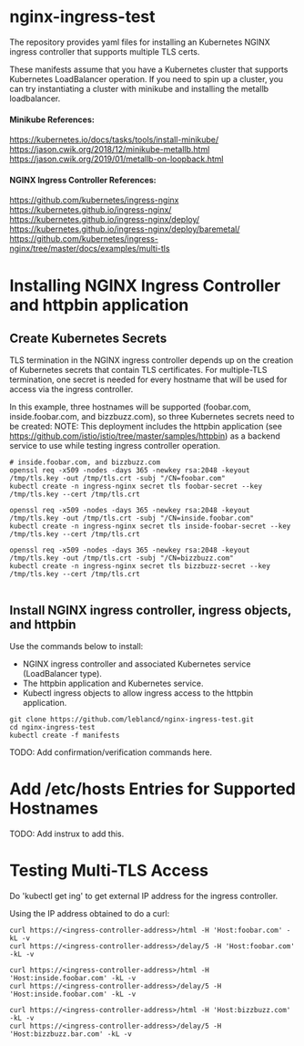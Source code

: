 # nginx-ingress-test
The repository provides yaml files for installing an Kubernetes NGINX ingress controller that supports multiple TLS certs.

These manifests assume that you have a Kubernetes cluster that supports
Kubernetes LoadBalancer operation. If you need to spin up a cluster, you
can try instantiating a cluster with minikube and installing the metallb
loadbalancer.

#### Minikube References:
https://kubernetes.io/docs/tasks/tools/install-minikube/
https://jason.cwik.org/2018/12/minikube-metallb.html
https://jason.cwik.org/2019/01/metallb-on-loopback.html

#### NGINX Ingress Controller References:
https://github.com/kubernetes/ingress-nginx
https://kubernetes.github.io/ingress-nginx/
https://kubernetes.github.io/ingress-nginx/deploy/
https://kubernetes.github.io/ingress-nginx/deploy/baremetal/
https://github.com/kubernetes/ingress-nginx/tree/master/docs/examples/multi-tls


# Installing NGINX Ingress Controller and httpbin application

## Create Kubernetes Secrets
TLS termination in the NGINX ingress controller depends up on the creation of Kubernetes secrets that contain TLS certificates. For multiple-TLS termination, one secret is needed for every hostname that will be used for access via the ingress controller.

In this example, three hostnames will be supported (foobar.com, inside.foobar.com, and bizzbuzz.com), so three Kubernetes secrets need to be created: NOTE: This deployment includes the httpbin application (see https://github.com/istio/istio/tree/master/samples/httpbin) as a backend service to use while testing ingress controller operation.
```
# inside.foobar.com, and bizzbuzz.com
openssl req -x509 -nodes -days 365 -newkey rsa:2048 -keyout /tmp/tls.key -out /tmp/tls.crt -subj "/CN=foobar.com"
kubectl create -n ingress-nginx secret tls foobar-secret --key /tmp/tls.key --cert /tmp/tls.crt

openssl req -x509 -nodes -days 365 -newkey rsa:2048 -keyout /tmp/tls.key -out /tmp/tls.crt -subj "/CN=inside.foobar.com"
kubectl create -n ingress-nginx secret tls inside-foobar-secret --key /tmp/tls.key --cert /tmp/tls.crt

openssl req -x509 -nodes -days 365 -newkey rsa:2048 -keyout /tmp/tls.key -out /tmp/tls.crt -subj "/CN=bizzbuzz.com"
kubectl create -n ingress-nginx secret tls bizzbuzz-secret --key /tmp/tls.key --cert /tmp/tls.crt


```

## Install NGINX ingress controller, ingress objects, and httpbin
Use the commands below to install:
* NGINX ingress controller and associated Kubernetes service
  (LoadBalancer type).
* The httpbin application and Kubernetes service.
* Kubectl ingress objects to allow ingress access to the httpbin application.
```
git clone https://github.com/leblancd/nginx-ingress-test.git
cd nginx-ingress-test
kubectl create -f manifests
```

TODO: Add confirmation/verification commands here.

# Add /etc/hosts Entries for Supported Hostnames

TODO: Add instrux to add this.

# Testing Multi-TLS Access
Do 'kubectl get ing' to get external IP address for the ingress controller.

Using the IP address obtained to do a curl:
```
curl https://<ingress-controller-address>/html -H 'Host:foobar.com' -kL -v
curl https://<ingress-controller-address>/delay/5 -H 'Host:foobar.com' -kL -v

curl https://<ingress-controller-address>/html -H 'Host:inside.foobar.com' -kL -v
curl https://<ingress-controller-address>/delay/5 -H 'Host:inside.foobar.com' -kL -v

curl https://<ingress-controller-address>/html -H 'Host:bizzbuzz.com' -kL -v
curl https://<ingress-controller-address>/delay/5 -H 'Host:bizzbuzz.bar.com' -kL -v
```
